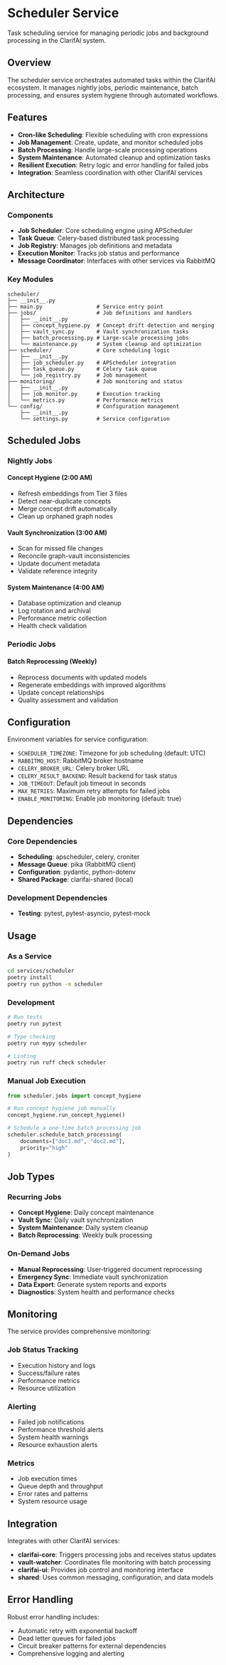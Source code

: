 # Scheduler Service

Task scheduling service for managing periodic jobs and background processing in the ClarifAI system.

## Overview

The scheduler service orchestrates automated tasks within the ClarifAI ecosystem. It manages nightly jobs, periodic maintenance, batch processing, and ensures system hygiene through automated workflows.

## Features

- **Cron-like Scheduling**: Flexible scheduling with cron expressions
- **Job Management**: Create, update, and monitor scheduled jobs
- **Batch Processing**: Handle large-scale processing operations
- **System Maintenance**: Automated cleanup and optimization tasks
- **Resilient Execution**: Retry logic and error handling for failed jobs
- **Integration**: Seamless coordination with other ClarifAI services

## Architecture

### Components

- **Job Scheduler**: Core scheduling engine using APScheduler
- **Task Queue**: Celery-based distributed task processing
- **Job Registry**: Manages job definitions and metadata
- **Execution Monitor**: Tracks job status and performance
- **Message Coordinator**: Interfaces with other services via RabbitMQ

### Key Modules

```
scheduler/
├── __init__.py
├── main.py                 # Service entry point
├── jobs/                   # Job definitions and handlers
│   ├── __init__.py
│   ├── concept_hygiene.py  # Concept drift detection and merging
│   ├── vault_sync.py       # Vault synchronization tasks
│   ├── batch_processing.py # Large-scale processing jobs
│   └── maintenance.py      # System cleanup and optimization
├── scheduler/              # Core scheduling logic
│   ├── __init__.py
│   ├── job_scheduler.py    # APScheduler integration
│   ├── task_queue.py       # Celery task queue
│   └── job_registry.py     # Job management
├── monitoring/             # Job monitoring and status
│   ├── __init__.py
│   ├── job_monitor.py      # Execution tracking
│   └── metrics.py          # Performance metrics
└── config/                 # Configuration management
    ├── __init__.py
    └── settings.py         # Service configuration
```

## Scheduled Jobs

### Nightly Jobs

#### Concept Hygiene (2:00 AM)
- Refresh embeddings from Tier 3 files
- Detect near-duplicate concepts
- Merge concept drift automatically
- Clean up orphaned graph nodes

#### Vault Synchronization (3:00 AM)
- Scan for missed file changes
- Reconcile graph-vault inconsistencies
- Update document metadata
- Validate reference integrity

#### System Maintenance (4:00 AM)
- Database optimization and cleanup
- Log rotation and archival
- Performance metric collection
- Health check validation

### Periodic Jobs

#### Batch Reprocessing (Weekly)
- Reprocess documents with updated models
- Regenerate embeddings with improved algorithms
- Update concept relationships
- Quality assessment and validation

## Configuration

Environment variables for service configuration:

- `SCHEDULER_TIMEZONE`: Timezone for job scheduling (default: UTC)
- `RABBITMQ_HOST`: RabbitMQ broker hostname
- `CELERY_BROKER_URL`: Celery broker URL
- `CELERY_RESULT_BACKEND`: Result backend for task status
- `JOB_TIMEOUT`: Default job timeout in seconds
- `MAX_RETRIES`: Maximum retry attempts for failed jobs
- `ENABLE_MONITORING`: Enable job monitoring (default: true)

## Dependencies

### Core Dependencies
- **Scheduling**: apscheduler, celery, croniter
- **Message Queue**: pika (RabbitMQ client)
- **Configuration**: pydantic, python-dotenv
- **Shared Package**: clarifai-shared (local)

### Development Dependencies
- **Testing**: pytest, pytest-asyncio, pytest-mock

## Usage

### As a Service
```bash
cd services/scheduler
poetry install
poetry run python -m scheduler
```

### Development
```bash
# Run tests
poetry run pytest

# Type checking
poetry run mypy scheduler

# Linting
poetry run ruff check scheduler
```

### Manual Job Execution
```python
from scheduler.jobs import concept_hygiene

# Run concept hygiene job manually
concept_hygiene.run_concept_hygiene()

# Schedule a one-time batch processing job
scheduler.schedule_batch_processing(
    documents=["doc1.md", "doc2.md"],
    priority="high"
)
```

## Job Types

### Recurring Jobs
- **Concept Hygiene**: Daily concept maintenance
- **Vault Sync**: Daily vault synchronization  
- **System Maintenance**: Daily system cleanup
- **Batch Reprocessing**: Weekly bulk processing

### On-Demand Jobs
- **Manual Reprocessing**: User-triggered document reprocessing
- **Emergency Sync**: Immediate vault synchronization
- **Data Export**: Generate system reports and exports
- **Diagnostics**: System health and performance checks

## Monitoring

The service provides comprehensive monitoring:

### Job Status Tracking
- Execution history and logs
- Success/failure rates
- Performance metrics
- Resource utilization

### Alerting
- Failed job notifications
- Performance threshold alerts
- System health warnings
- Resource exhaustion alerts

### Metrics
- Job execution times
- Queue depth and throughput
- Error rates and patterns
- System resource usage

## Integration

Integrates with other ClarifAI services:
- **clarifai-core**: Triggers processing jobs and receives status updates
- **vault-watcher**: Coordinates file monitoring with batch processing
- **clarifai-ui**: Provides job control and monitoring interface
- **shared**: Uses common messaging, configuration, and data models

## Error Handling

Robust error handling includes:
- Automatic retry with exponential backoff
- Dead letter queues for failed jobs
- Circuit breaker patterns for external dependencies
- Comprehensive logging and alerting